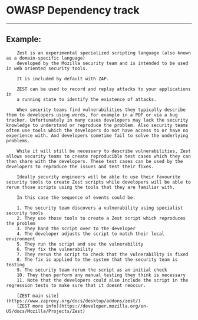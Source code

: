# OWASP Dependency track
-------

## Example:

        Zest is an experimental specialized scripting language (also known as a domain-specific language) 
        developed by the Mozilla security team and is intended to be used in web oriented security tools.

        It is included by default with ZAP.

        ZEST can be used to record and replay attacks to your applications in
        a running state to identify the existence of attacks.

        When security teams find vulnerabilities they typically describe them to developers using words, for example in a PDF or via a bug tracker. Unfortunately in many cases developers may lack the security knowledge to understand or reproduce the problem. Also security teams often use tools which the developers do not have access to or have no experience with. And developers sometime fail to solve the underlying problems.

        While it will still be necessary to describe vulnerabilities, Zest allows security teams to create reproducible test cases which they can then share with the developers. These test cases can be used by the developers to reproduce the issues and test their fixes.

        Ideally security engineers will be able to use their favourite security tools to create Zest scripts while developers will be able to rerun those scripts using the tools that they are familiar with.

        In this case the sequence of events could be:

        1. The security team discovers a vulnerability using specialist security tools
        2. They use those tools to create a Zest script which reproduces the problem
        3. They hand the script over to the developer
        4. The developer adjusts the script to match their local environment
        5. They run the script and see the vulnerability
        6. They fix the vulnerability
        7. They rerun the script to check that the vulnerability is fixed
        8. The fix is applied to the system that the security team is testing
        9. The security team rerun the script as an initial check
        10. They then perform any manual testing they think is necessary
        11. Note that the developers could also include the script in the regression tests to make sure that it doesnt reoccur.

        [ZEST main site](https://www.zaproxy.org/docs/desktop/addons/zest/)
        [ZEST more info](https://developer.mozilla.org/en-US/docs/Mozilla/Projects/Zest)